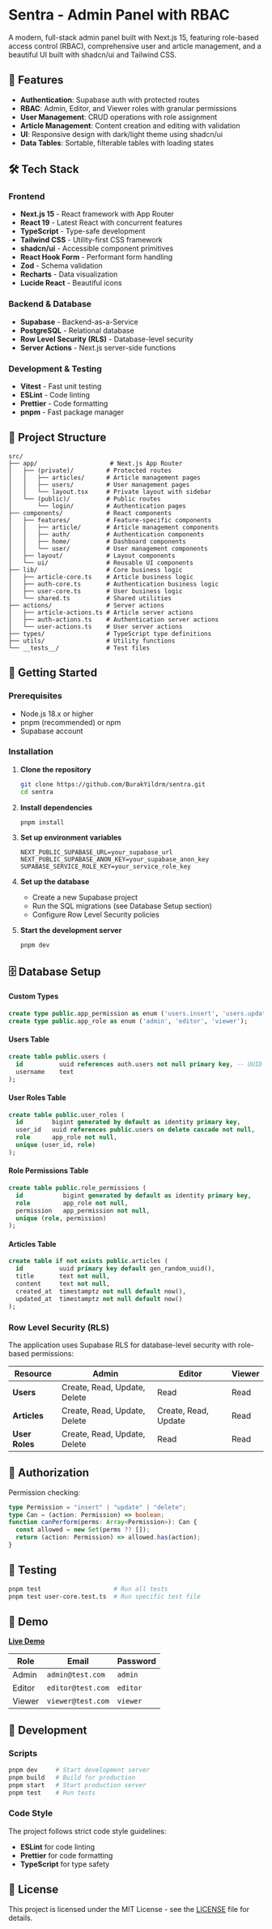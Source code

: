# Sentra - Admin Panel with RBAC

A modern, full-stack admin panel built with Next.js 15, featuring role-based access control (RBAC), comprehensive user and article management, and a beautiful UI built with shadcn/ui and Tailwind CSS.

## 🚀 Features

- **Authentication**: Supabase auth with protected routes
- **RBAC**: Admin, Editor, and Viewer roles with granular permissions
- **User Management**: CRUD operations with role assignment
- **Article Management**: Content creation and editing with validation
- **UI**: Responsive design with dark/light theme using shadcn/ui
- **Data Tables**: Sortable, filterable tables with loading states

## 🛠️ Tech Stack

### Frontend

- **Next.js 15** - React framework with App Router
- **React 19** - Latest React with concurrent features
- **TypeScript** - Type-safe development
- **Tailwind CSS** - Utility-first CSS framework
- **shadcn/ui** - Accessible component primitives
- **React Hook Form** - Performant form handling
- **Zod** - Schema validation
- **Recharts** - Data visualization
- **Lucide React** - Beautiful icons

### Backend & Database

- **Supabase** - Backend-as-a-Service
- **PostgreSQL** - Relational database
- **Row Level Security (RLS)** - Database-level security
- **Server Actions** - Next.js server-side functions

### Development & Testing

- **Vitest** - Fast unit testing
- **ESLint** - Code linting
- **Prettier** - Code formatting
- **pnpm** - Fast package manager

## 📁 Project Structure

```
src/
├── app/                    # Next.js App Router
│   ├── (private)/         # Protected routes
│   │   ├── articles/      # Article management pages
│   │   ├── users/         # User management pages
│   │   └── layout.tsx     # Private layout with sidebar
│   └── (public)/          # Public routes
│       └── login/         # Authentication pages
├── components/            # React components
│   ├── features/          # Feature-specific components
│   │   ├── article/       # Article management components
│   │   ├── auth/          # Authentication components
│   │   ├── home/          # Dashboard components
│   │   └── user/          # User management components
│   ├── layout/            # Layout components
│   └── ui/                # Reusable UI components
├── lib/                   # Core business logic
│   ├── article-core.ts    # Article business logic
│   ├── auth-core.ts       # Authentication business logic
│   ├── user-core.ts       # User business logic
│   └── shared.ts          # Shared utilities
├── actions/               # Server actions
│   ├── article-actions.ts # Article server actions
│   ├── auth-actions.ts    # Authentication server actions
│   └── user-actions.ts    # User server actions
├── types/                 # TypeScript type definitions
├── utils/                 # Utility functions
└── __tests__/             # Test files
```

## 🚀 Getting Started

### Prerequisites

- Node.js 18.x or higher
- pnpm (recommended) or npm
- Supabase account

### Installation

1. **Clone the repository**

   ```bash
   git clone https://github.com/BurakYildrm/sentra.git
   cd sentra
   ```

2. **Install dependencies**

   ```bash
   pnpm install
   ```

3. **Set up environment variables**

   ```env
   NEXT_PUBLIC_SUPABASE_URL=your_supabase_url
   NEXT_PUBLIC_SUPABASE_ANON_KEY=your_supabase_anon_key
   SUPABASE_SERVICE_ROLE_KEY=your_service_role_key
   ```

4. **Set up the database**
   - Create a new Supabase project
   - Run the SQL migrations (see Database Setup section)
   - Configure Row Level Security policies

5. **Start the development server**

   ```bash
   pnpm dev
   ```

## 🗄️ Database Setup

#### Custom Types

```sql
create type public.app_permission as enum ('users.insert', 'users.update', 'users.delete', 'articles.insert', 'articles.update', 'articles.delete');
create type public.app_role as enum ('admin', 'editor', 'viewer');
```

#### Users Table

```sql
create table public.users (
  id          uuid references auth.users not null primary key, -- UUID from auth.users
  username    text
);
```

#### User Roles Table

```sql
create table public.user_roles (
  id        bigint generated by default as identity primary key,
  user_id   uuid references public.users on delete cascade not null,
  role      app_role not null,
  unique (user_id, role)
);
```

#### Role Permissions Table

```sql
create table public.role_permissions (
  id           bigint generated by default as identity primary key,
  role         app_role not null,
  permission   app_permission not null,
  unique (role, permission)
);
```

#### Articles Table

```sql
create table if not exists public.articles (
  id          uuid primary key default gen_random_uuid(),
  title       text not null,
  content     text not null,
  created_at  timestamptz not null default now(),
  updated_at  timestamptz not null default now()
);
```

### Row Level Security (RLS)

The application uses Supabase RLS for database-level security with role-based permissions:

| Resource       | Admin                        | Editor               | Viewer |
| -------------- | ---------------------------- | -------------------- | ------ |
| **Users**      | Create, Read, Update, Delete | Read                 | Read   |
| **Articles**   | Create, Read, Update, Delete | Create, Read, Update | Read   |
| **User Roles** | Create, Read, Update, Delete | Read                 | Read   |

## 🔐 Authorization

Permission checking:

```typescript
type Permission = "insert" | "update" | "delete";
type Can = (action: Permission) => boolean;
function canPerform(perms: Array<Permission>): Can {
  const allowed = new Set(perms ?? []);
  return (action: Permission) => allowed.has(action);
}
```

## 🧪 Testing

```bash
pnpm test                    # Run all tests
pnpm test user-core.test.ts  # Run specific test file
```

## 🎯 Demo

**[Live Demo](https://sentra-ten.vercel.app/)**

| Role   | Email             | Password |
| ------ | ----------------- | -------- |
| Admin  | `admin@test.com`  | `admin`  |
| Editor | `editor@test.com` | `editor` |
| Viewer | `viewer@test.com` | `viewer` |

## 🔧 Development

### Scripts

```bash
pnpm dev     # Start development server
pnpm build   # Build for production
pnpm start   # Start production server
pnpm test    # Run tests
```

### Code Style

The project follows strict code style guidelines:

- **ESLint** for code linting
- **Prettier** for code formatting
- **TypeScript** for type safety

## 📝 License

This project is licensed under the MIT License - see the [LICENSE](LICENSE) file for details.

